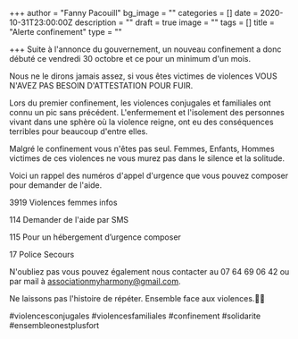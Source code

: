 +++
author = "Fanny Pacouill"
bg_image = ""
categories = []
date = 2020-10-31T23:00:00Z
description = ""
draft = true
image = ""
tags = []
title = "Alerte confinement"
type = ""

+++
Suite à l'annonce du gouvernement, un nouveau confinement a donc débuté ce vendredi 30 octobre et ce pour un minimum d'un mois.

Nous ne le dirons jamais assez, si vous êtes victimes de violences VOUS N'AVEZ PAS BESOIN D'ATTESTATION POUR FUIR.

Lors du premier confinement, les violences conjugales et familiales ont connu un pic sans précédent. L'enfermement et l'isolement des personnes vivant dans une sphère où la violence reigne, ont eu des conséquences terribles pour beaucoup d'entre elles.

Malgré le confinement vous n'êtes pas seul. Femmes, Enfants, Hommes victimes de ces violences ne vous murez pas dans le silence et la solitude.

Voici un rappel des numéros d'appel d'urgence que vous pouvez composer pour demander de l'aide.

3919 Violences femmes infos

114 Demander de l'aide par SMS

115 Pour un hébergement d’urgence composer

17 Police Secours

N'oubliez pas vous pouvez également nous contacter au 07 64 69 06 42 ou par mail à associationmyharmony@gmail.com.

Ne laissons pas l'histoire de répéter. Ensemble face aux violences.✊🏼

\#violencesconjugales #violencesfamiliales #confinement #solidarite #ensembleonestplusfort